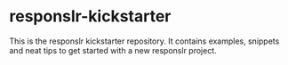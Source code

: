 responslr-kickstarter
=====================
This is the responslr kickstarter repository. It contains examples, snippets and neat tips to get started with a new responslr project.